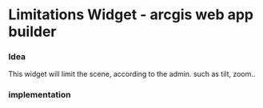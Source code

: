 # Limitations Widget - arcgis web app builder

### Idea
This widget will limit the scene, according to the admin. 
such as tilt, zoom.. 
  

### implementation
